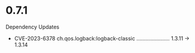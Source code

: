 # 0.7.1

Dependency Updates

* CVE-2023-6378 ch.qos.logback:logback-classic ...................... 1.3.11 -> 1.3.14 